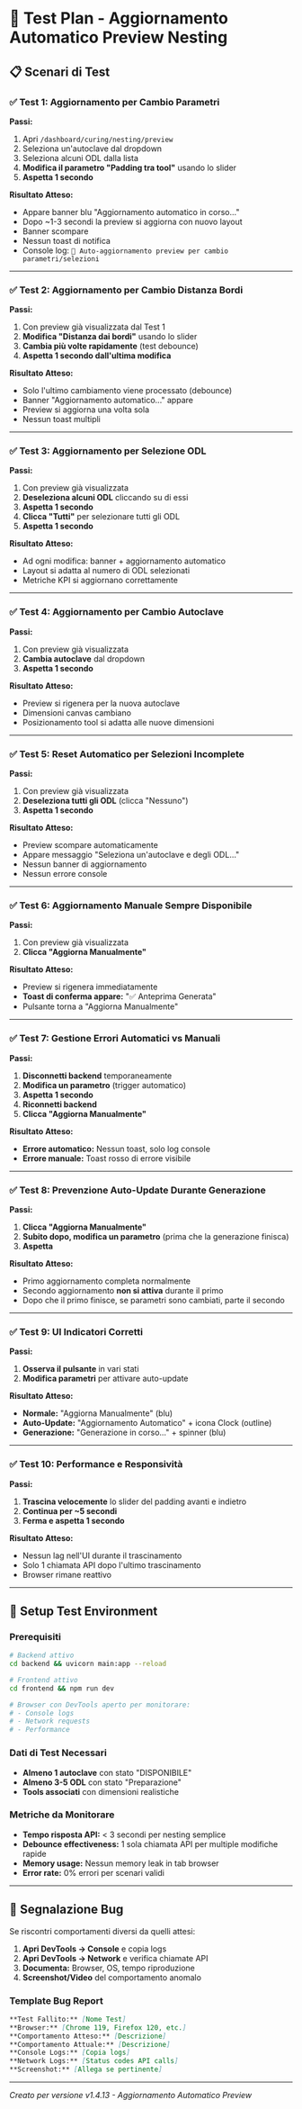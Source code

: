 # 🧪 Test Plan - Aggiornamento Automatico Preview Nesting

## 📋 Scenari di Test

### ✅ Test 1: Aggiornamento per Cambio Parametri

**Passi:**
1. Apri `/dashboard/curing/nesting/preview`
2. Seleziona un'autoclave dal dropdown
3. Seleziona alcuni ODL dalla lista
4. **Modifica il parametro "Padding tra tool"** usando lo slider
5. **Aspetta 1 secondo**

**Risultato Atteso:**
- Appare banner blu "Aggiornamento automatico in corso..."
- Dopo ~1-3 secondi la preview si aggiorna con nuovo layout
- Banner scompare
- Nessun toast di notifica
- Console log: `🔄 Auto-aggiornamento preview per cambio parametri/selezioni`

---

### ✅ Test 2: Aggiornamento per Cambio Distanza Bordi

**Passi:**
1. Con preview già visualizzata dal Test 1
2. **Modifica "Distanza dai bordi"** usando lo slider
3. **Cambia più volte rapidamente** (test debounce)
4. **Aspetta 1 secondo dall'ultima modifica**

**Risultato Atteso:**
- Solo l'ultimo cambiamento viene processato (debounce)
- Banner "Aggiornamento automatico..." appare
- Preview si aggiorna una volta sola
- Nessun toast multipli

---

### ✅ Test 3: Aggiornamento per Selezione ODL

**Passi:**
1. Con preview già visualizzata
2. **Deseleziona alcuni ODL** cliccando su di essi
3. **Aspetta 1 secondo**
4. **Clicca "Tutti"** per selezionare tutti gli ODL
5. **Aspetta 1 secondo**

**Risultato Atteso:**
- Ad ogni modifica: banner + aggiornamento automatico
- Layout si adatta al numero di ODL selezionati
- Metriche KPI si aggiornano correttamente

---

### ✅ Test 4: Aggiornamento per Cambio Autoclave

**Passi:**
1. Con preview già visualizzata
2. **Cambia autoclave** dal dropdown
3. **Aspetta 1 secondo**

**Risultato Atteso:**
- Preview si rigenera per la nuova autoclave
- Dimensioni canvas cambiano
- Posizionamento tool si adatta alle nuove dimensioni

---

### ✅ Test 5: Reset Automatico per Selezioni Incomplete

**Passi:**
1. Con preview già visualizzata
2. **Deseleziona tutti gli ODL** (clicca "Nessuno")
3. **Aspetta 1 secondo**

**Risultato Atteso:**
- Preview scompare automaticamente
- Appare messaggio "Seleziona un'autoclave e degli ODL..."
- Nessun banner di aggiornamento
- Nessun errore console

---

### ✅ Test 6: Aggiornamento Manuale Sempre Disponibile

**Passi:**
1. Con preview già visualizzata
2. **Clicca "Aggiorna Manualmente"**

**Risultato Atteso:**
- Preview si rigenera immediatamente
- **Toast di conferma appare:** "✅ Anteprima Generata"
- Pulsante torna a "Aggiorna Manualmente"

---

### ✅ Test 7: Gestione Errori Automatici vs Manuali

**Passi:**
1. **Disconnetti backend** temporaneamente
2. **Modifica un parametro** (trigger automatico)
3. **Aspetta 1 secondo**
4. **Riconnetti backend**
5. **Clicca "Aggiorna Manualmente"**

**Risultato Atteso:**
- **Errore automatico:** Nessun toast, solo log console
- **Errore manuale:** Toast rosso di errore visibile

---

### ✅ Test 8: Prevenzione Auto-Update Durante Generazione

**Passi:**
1. **Clicca "Aggiorna Manualmente"** 
2. **Subito dopo, modifica un parametro** (prima che la generazione finisca)
3. **Aspetta**

**Risultato Atteso:**
- Primo aggiornamento completa normalmente
- Secondo aggiornamento **non si attiva** durante il primo
- Dopo che il primo finisce, se parametri sono cambiati, parte il secondo

---

### ✅ Test 9: UI Indicatori Corretti

**Passi:**
1. **Osserva il pulsante** in vari stati
2. **Modifica parametri** per attivare auto-update

**Risultato Atteso:**
- **Normale:** "Aggiorna Manualmente" (blu)
- **Auto-Update:** "Aggiornamento Automatico" + icona Clock (outline)
- **Generazione:** "Generazione in corso..." + spinner (blu)

---

### ✅ Test 10: Performance e Responsività

**Passi:**
1. **Trascina velocemente** lo slider del padding avanti e indietro
2. **Continua per ~5 secondi**
3. **Ferma e aspetta 1 secondo**

**Risultato Atteso:**
- Nessun lag nell'UI durante il trascinamento
- Solo 1 chiamata API dopo l'ultimo trascinamento
- Browser rimane reattivo

---

## 🔧 Setup Test Environment

### Prerequisiti
```bash
# Backend attivo
cd backend && uvicorn main:app --reload

# Frontend attivo  
cd frontend && npm run dev

# Browser con DevTools aperto per monitorare:
# - Console logs
# - Network requests
# - Performance
```

### Dati di Test Necessari
- **Almeno 1 autoclave** con stato "DISPONIBILE"
- **Almeno 3-5 ODL** con stato "Preparazione"
- **Tools associati** con dimensioni realistiche

### Metriche da Monitorare
- **Tempo risposta API:** < 3 secondi per nesting semplice
- **Debounce effectiveness:** 1 sola chiamata API per multiple modifiche rapide
- **Memory usage:** Nessun memory leak in tab browser
- **Error rate:** 0% errori per scenari validi

---

## 🚨 Segnalazione Bug

Se riscontri comportamenti diversi da quelli attesi:

1. **Apri DevTools → Console** e copia logs
2. **Apri DevTools → Network** e verifica chiamate API
3. **Documenta:** Browser, OS, tempo riproduzione
4. **Screenshot/Video** del comportamento anomalo

### Template Bug Report
```markdown
**Test Fallito:** [Nome Test]
**Browser:** [Chrome 119, Firefox 120, etc.]
**Comportamento Atteso:** [Descrizione]
**Comportamento Attuale:** [Descrizione]
**Console Logs:** [Copia logs]
**Network Logs:** [Status codes API calls]
**Screenshot:** [Allega se pertinente]
```

---

*Creato per versione v1.4.13 - Aggiornamento Automatico Preview* 